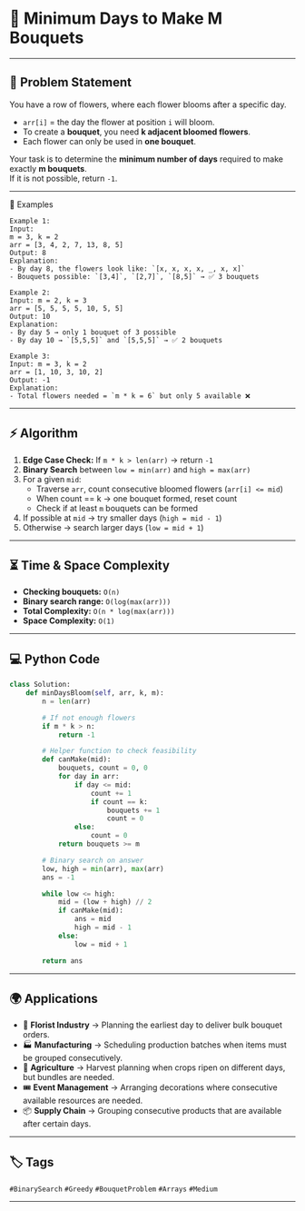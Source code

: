 # 🌸 Minimum Days to Make M Bouquets  

---

## 📌 Problem Statement
You have a row of flowers, where each flower blooms after a specific day.  
- `arr[i]` = the day the flower at position `i` will bloom.  
- To create a **bouquet**, you need **k adjacent bloomed flowers**.  
- Each flower can only be used in **one bouquet**.  

Your task is to determine the **minimum number of days** required to make exactly **m bouquets**.  
If it is not possible, return `-1`.  

---

📝 Examples

```text
Example 1:
Input:
m = 3, k = 2
arr = [3, 4, 2, 7, 13, 8, 5]
Output: 8
Explanation:
- By day 8, the flowers look like: `[x, x, x, x, _, x, x]`  
- Bouquets possible: `[3,4]`, `[2,7]`, `[8,5]` → ✅ 3 bouquets  

Example 2:
Input: m = 2, k = 3
arr = [5, 5, 5, 5, 10, 5, 5]
Output: 10
Explanation: 
- By day 5 → only 1 bouquet of 3 possible  
- By day 10 → `[5,5,5]` and `[5,5,5]` → ✅ 2 bouquets  

Example 3:
Input: m = 3, k = 2
arr = [1, 10, 3, 10, 2]
Output: -1
Explanation:  
- Total flowers needed = `m * k = 6` but only 5 available ❌  
```
---

## ⚡ Algorithm
1. **Edge Case Check:** If `m * k > len(arr)` → return `-1`  
2. **Binary Search** between `low = min(arr)` and `high = max(arr)`  
3. For a given `mid`:  
   - Traverse `arr`, count consecutive bloomed flowers (`arr[i] <= mid`)  
   - When count == k → one bouquet formed, reset count  
   - Check if at least `m` bouquets can be formed  
4. If possible at `mid` → try smaller days (`high = mid - 1`)  
5. Otherwise → search larger days (`low = mid + 1`)  

---

## ⏳ Time & Space Complexity
- **Checking bouquets:** `O(n)`  
- **Binary search range:** `O(log(max(arr)))`  
- **Total Complexity:** `O(n * log(max(arr)))`  
- **Space Complexity:** `O(1)`  

---

## 💻 Python Code  

```python
class Solution:
    def minDaysBloom(self, arr, k, m):
        n = len(arr)

        # If not enough flowers
        if m * k > n:
            return -1

        # Helper function to check feasibility
        def canMake(mid):
            bouquets, count = 0, 0
            for day in arr:
                if day <= mid:
                    count += 1
                    if count == k:
                        bouquets += 1
                        count = 0
                else:
                    count = 0
            return bouquets >= m

        # Binary search on answer
        low, high = min(arr), max(arr)
        ans = -1

        while low <= high:
            mid = (low + high) // 2
            if canMake(mid):
                ans = mid
                high = mid - 1
            else:
                low = mid + 1

        return ans
```
---
## 🌍 Applications
- 🌸 **Florist Industry** → Planning the earliest day to deliver bulk bouquet orders.  
- 🏭 **Manufacturing** → Scheduling production batches when items must be grouped consecutively.  
- 🏡 **Agriculture** → Harvest planning when crops ripen on different days, but bundles are needed.  
- 🎟️ **Event Management** → Arranging decorations where consecutive available resources are needed.  
- 📦 **Supply Chain** → Grouping consecutive products that are available after certain days.  
---
## 🏷️ Tags
`#BinarySearch` `#Greedy` `#BouquetProblem` `#Arrays` `#Medium`

---
